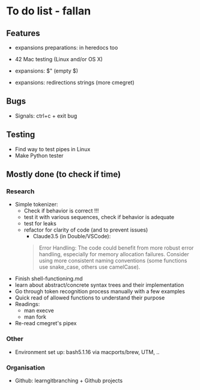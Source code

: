 # To do list - fallan
## Features
- expansions preparations: in heredocs too
- 42 Mac testing (Linux and/or OS X)


- expansions: $" (empty $)
- expansions: redirections strings (more cmegret)

## Bugs
- Signals: ctrl+c + exit bug

## Testing
- Find way to test pipes in Linux
- Make Python tester


## Mostly done (to check if time)
### Research
- Simple tokenizer:
	- Check if behavior is correct !!!
	- test it with various sequences, check if behavior is adequate
	- test for leaks
	- refactor for clarity of code (and to prevent issues)
		- Claude3.5 (in Double/VSCode):
		> Error Handling: The code could benefit from more robust error handling, especially for memory allocation failures.
		> Consider using more consistent naming conventions (some functions use snake_case, others use camelCase).
- Finish shell-functioning.md
- learn about abstract/concrete syntax trees and their implementation
- Go through token recognition process manually with a few examples
- Quick read of allowed functions to understand their purpose
- Readings:
	- man execve
	- man fork
- Re-read cmegret's pipex

### Other
- Environment set up: bash5.1.16 via macports/brew, UTM, ..

### Organisation
- Github: learngitbranching + Github projects